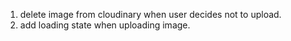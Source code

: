 1. delete image from cloudinary when user decides not to upload.
2. add loading state when uploading image.